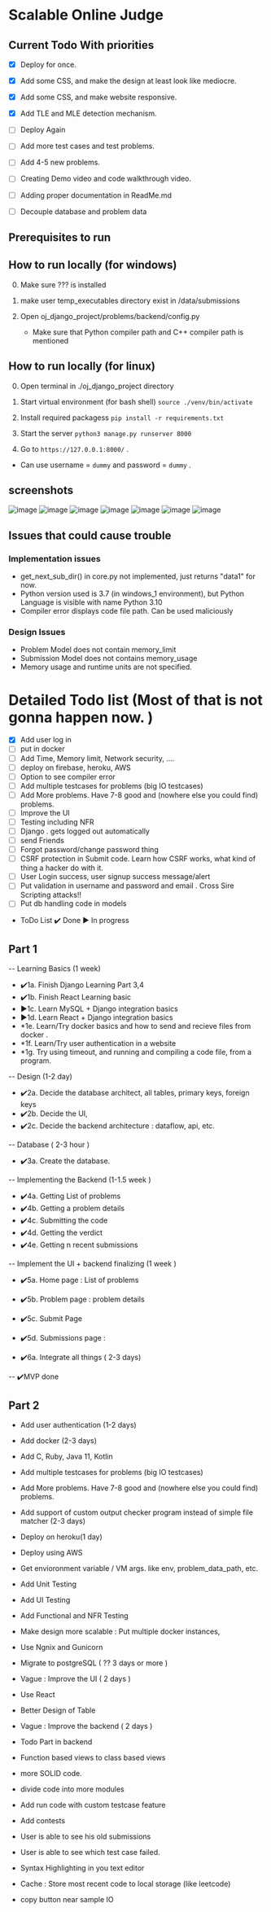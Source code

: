 
# Scalable Online Judge

## Current Todo With priorities

- [x] Deploy for once.
- [x] Add some CSS, and make the design at least look like mediocre. 
- [x] Add some CSS, and make website responsive.
- [x] Add TLE and MLE detection mechanism.
- [ ] Deploy Again 

- [ ] Add more test cases and test problems.
- [ ] Add 4-5 new problems.
- [ ] Creating Demo video and code walkthrough video.
- [ ] Adding proper documentation in ReadMe.md

- [ ] Decouple database and problem data

## Prerequisites to run

## How to run locally (for windows)

0. Make sure ??? is installed

1. make user temp_executables directory exist in /data/submissions 

2. Open oj_django_project/problems/backend/config.py
   - Make sure that Python compiler path and C++ compiler path is mentioned

## How to run locally (for linux)

0. Open terminal in ./oj_django_project directory

1. Start virtual environment (for bash shell)
`source ./venv/bin/activate`

2. Install required packagess
`pip install -r requirements.txt`

3. Start the server 
`python3 manage.py runserver 8000`

4. Go to `https://127.0.0.1:8000/` .
- Can use username = `dummy` and password = `dummy` .

## screenshots
![image](https://github.com/nitin12384/online_judge/blob/main/docs/screenshots/version1/ss%20(1).png?raw=true)
![image](https://github.com/nitin12384/online_judge/blob/main/docs/screenshots/version1/ss%20(2).png?raw=true)
![image](https://github.com/nitin12384/online_judge/blob/main/docs/screenshots/version1/ss%20(3).png?raw=true)
![image](https://github.com/nitin12384/online_judge/blob/main/docs/screenshots/version1/ss%20(4).png?raw=true)
![image](https://github.com/nitin12384/online_judge/blob/main/docs/screenshots/version1/ss%20(5).png?raw=true)
![image](https://github.com/nitin12384/online_judge/blob/main/docs/screenshots/version1/ss%20(6).png?raw=true)
![image](https://github.com/nitin12384/online_judge/blob/main/docs/screenshots/version1/ss%20(7).png?raw=true)


## Issues that could cause trouble

### Implementation issues
- get_next_sub_dir() in core.py not implemented, just returns "data1" for now.
- Python version used is 3.7 (in windows_1 environment), but Python Language is visible with name Python 3.10
- Compiler error displays code file path. Can be used maliciously

### Design Issues
- Problem Model does not contain memory_limit
- Submission Model does not contains memory_usage
- Memory usage and runtime units are not specified.
# Detailed Todo list (Most of that is not gonna happen now. )
- [x] Add user log in
- [ ] put in docker
- [ ] Add Time, Memory limit, Network security, ....
- [ ] deploy on firebase, heroku, AWS
- [ ] Option to see compiler error 
- [ ] Add multiple testcases for problems (big IO testcases)
- [ ] Add More problems. Have 7-8 good and (nowhere else you could find) problems.
- [ ] Improve the UI
- [ ] Testing including NFR
- [ ] Django . gets logged out automatically 
- [ ] send Friends
- [ ] Forgot password/change password thing
- [ ] CSRF protection in Submit code. Learn how CSRF works, what kind of thing a hacker do with it.
- [ ] User Login success, user signup success message/alert
- [ ] Put validation in username and password and email . Cross Sire Scripting attacks!!
- [ ] Put db handling code in models
 
* ToDo List
✔️ Done
▶️ In progress

## Part 1

-- Learning Basics (1 week)

- ✔️1a. Finish Django Learning Part 3,4
- ✔️1b. Finish React Learning basic
- ▶️1c. Learn MySQL + Django integration basics
- ▶️1d. Learn React + Django integration basics 
- *1e. Learn/Try docker basics and how to send and recieve files from docker .
- *1f. Learn/Try user authentication in a website
- *1g. Try using timeout, and running and compiling a code file, from a program.

-- Design (1-2 day)

- ✔️2a. Decide the database architect, all tables, primary keys, foreign keys
- ✔️2b. Decide the UI, 
- ✔️2c. Decide the backend architecture : dataflow, api, etc.

-- Database ( 2-3 hour )

- ✔️3a. Create the database.

-- Implementing the Backend (1-1.5 week )

- ✔️4a. Getting List of problems 
- ✔️4b. Getting a problem details 
- ✔️4c. Submitting the code 
- ✔️4d. Getting the verdict
- ✔️4e. Getting n recent submissions 

-- Implement the UI + backend finalizing (1 week )

- ✔️5a. Home page : List of problems
- ✔️5b. Problem page : problem details
- ✔️5c. Submit Page 
- ✔️5d. Submissions page : 

- ✔️6a. Integrate all things ( 2-3 days)

-- ✔️MVP done

## Part 2 

- Add user authentication (1-2 days)
- Add docker (2-3 days)

- Add C, Ruby, Java 11, Kotlin
- Add multiple testcases for problems (big IO testcases)
- Add More problems. Have 7-8 good and (nowhere else you could find) problems.
- Add support of custom output checker program instead of simple file matcher (2-3 days)

- Deploy on heroku(1 day)
- Deploy using AWS 

- Get envioronment variable / VM args. like env, problem_data_path, etc.

- Add Unit Testing
- Add UI Testing
- Add Functional and NFR Testing 

- Make design more scalable : Put multiple docker instances, 
- Use Ngnix and Gunicorn
- Migrate to postgreSQL ( ?? 3 days or more )

- Vague : Improve the UI ( 2 days )
- Use React
- Better Design of Table 

- Vague : Improve the backend ( 2 days )
- Todo Part in backend
- Function based views to class based views
- more SOLID code.
- divide code into more modules

- Add run code with custom testcase feature
- Add contests
- User is able to see his old submissions
- User is able to see which test case failed.
- Syntax Highlighting in you text editor
- Cache : Store most recent code to local storage (like leetcode)
- copy button near sample IO



